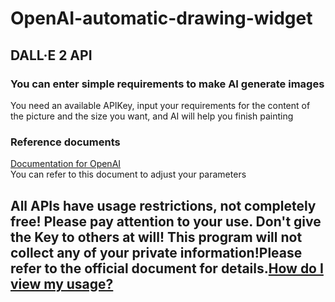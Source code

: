 # OpenAI-automatic-drawing-widget
## DALL·E 2 API
### You can enter simple requirements to make AI generate images
You need an available APIKey, input your requirements for the content of the picture and the size you want, and AI will help you finish painting  
### Reference documents
[Documentation for OpenAI](https://platform.openai.com/docs/api-reference/images/create)  
You can refer to this document to adjust your parameters  
## All APIs have usage restrictions, not completely free! Please pay attention to your use. Don't give the Key to others at will! This program will not collect any of your private information!Please refer to the official document for details.[How do I view my usage?](https://platform.openai.com/account/usage)
